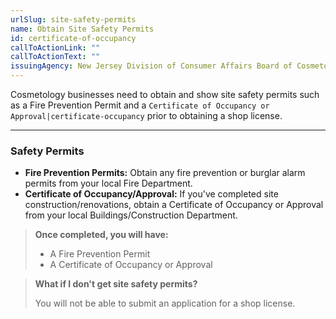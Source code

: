 ```yaml
---
urlSlug: site-safety-permits
name: Obtain Site Safety Permits
id: certificate-of-occupancy
callToActionLink: ""
callToActionText: ""
issuingAgency: New Jersey Division of Consumer Affairs Board of Cosmetology and Hairstyling
---
```


Cosmetology businesses need to obtain and show site safety permits such as a Fire Prevention Permit and a `Certificate of Occupancy or Approval|certificate-occupancy` prior to obtaining a shop license.

---

### Safety Permits

* **Fire Prevention Permits:** Obtain any fire prevention or burglar alarm permits from your local Fire Department. 
* **Certificate of Occupancy/Approval:** If you've completed site construction/renovations, obtain a Certificate of Occupancy or Approval from your local Buildings/Construction Department.

>**Once completed, you will have:**
>
>- A Fire Prevention Permit
>- A Certificate of Occupancy or Approval

>**What if I don't get site safety permits?**
>
>You will not be able to submit an application for a shop license.
